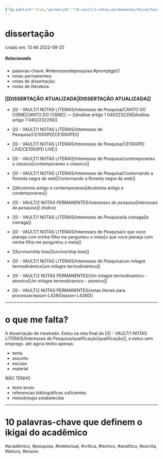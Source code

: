 ```yaml
---
{"dg-publish":true,"permalink":"/0-vault/2-notas-permanentes/dissertacao-index/","tags":["permanente","interessesdepesquisa","promptgpt3","acadêmico","pesquisa","intelectual","crítica","teórico","analítico","escrita","leitura","ensino"],"dgHomeLink":true,"dgShowLocalGraph":true,"dgShowFileTree":true,"dgEnableSearch":true,"noteIcon":""}
---
```


# dissertação
criado em: 13:46 2022-08-25

##### Relacionado
- palavras-chave: #interessesdepesquisa #promptgpt3 
- notas permanentes: 
- notas de dissertação:
- notas de literatura: 
### [[DISSERTAÇÃO ATUALIZADA\|DISSERTAÇÃO ATUALIZADA]]


- [[0 - VAULT/1 NOTAS LITERAIS/Interesses de Pesquisa/CANTO DO CISNE\|CANTO DO CISNE]] —  [[Análise artigo 1 0402232256\|Análise artigo 1 0402232256]]

- [[0 - VAULT/1 NOTAS LITERAIS/Interesses de Pesquisa/CE1000PD\|CE1000PD]]
- [[0 - VAULT/1 NOTAS LITERAIS/Interesses de Pesquisa/CE1000PD LIVE\|CE1000PD LIVE]]
- [[0 - VAULT/1 NOTAS LITERAIS/Interesses de Pesquisa/contemporaneo x classico\|contemporaneo x classico]]
- [[0 - VAULT/1 NOTAS LITERAIS/Interesses de Pesquisa/Contornando a floresta negra da web\|Contornando a floresta negra da web]]
- [[dicotomia antigo e contemporaneo\|dicotomia antigo e contemporaneo]]
- *[[0 - VAULT/2 NOTAS PERMANENTES/interesses de pesquisa\|interesses de pesquisa]] (índice)*
- [[0 - VAULT/1 NOTAS LITERAIS/Interesses de Pesquisa/la cienaga\|la cienaga]]
- [[0 - VAULT/1 NOTAS LITERAIS/Interesses de Pesquisa/o que voce planeja com minha filha me perguntou o meta\|o que voce planeja com minha filha me perguntou o meta]]
- [[Survivorship bias\|Survivorship bias]]
- [[0 - VAULT/1 NOTAS LITERAIS/Interesses de Pesquisa/um milagre termodinámico\|um milagre termodinámico]]
- [[0 - VAULT/2 NOTAS PERMANENTES/Um milagre termodinamico - atomico\|Um milagre termodinamico - atomico]]
- [[0 - VAULT/2 NOTAS PERMANENTES/notas literais para processar/epson-L4260\|epson-L4260]]

---
# o que me falta?
A dissertação de mestrado. Estou na reta final da [[0 - VAULT/1 NOTAS LITERAIS/Interesses de Pesquisa/qualificação\|qualificação]], e estou sem emprego.
até agora tenho apenas:

- tema
- assunto
- escopo
- material

NÃO TENHO

- texto bruto
- referencias bibliográficas suficientes
- metodologia estabelecida

---
# 10 palavras-chave que definem o ikigai do acadêmico

#acadêmico, #pesquisa, #intelectual, #crítica, #teórico, #analítico, #escrita, #leitura, #ensino
